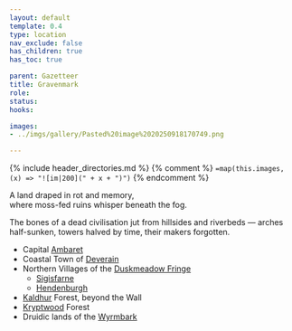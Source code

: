 ```yaml
---
layout: default
template: 0.4
type: location
nav_exclude: false
has_children: true
has_toc: true

parent: Gazetteer
title: Gravenmark
role: 
status: 
hooks:

images:
- ../imgs/gallery/Pasted%20image%2020250918170749.png

---
```


{% include header_directories.md %}
{% comment %}
`=map(this.images, (x) => "![im|200](" + x + ")")`
{% endcomment %}

A land draped in rot and memory,  
where moss-fed ruins whisper beneath the fog.

The bones of a dead civilisation jut from hillsides and riverbeds —
arches half-sunken, towers halved by time, their makers forgotten.

- Capital [Ambaret](../directory/Ambaret/index.md)
- Coastal Town of [Deverain](../directory/Deverain/index.md)
- Northern Villages of the [Duskmeadow Fringe](../directory/DuskmeadowFringe/index.md)
	- [Sigisfarne](../directory/Sigisfarne/index.md)
	- [Hendenburgh](../directory/Kryptwood/Hendenburgh.md)
- [Kaldhur](../directory/Kaldhur/index.md) Forest, beyond the Wall
- [Kryptwood](../directory/Kryptwood/index.md) Forest
- Druidic lands of the [Wyrmbark](../directory/Wyrmbark/index.md)